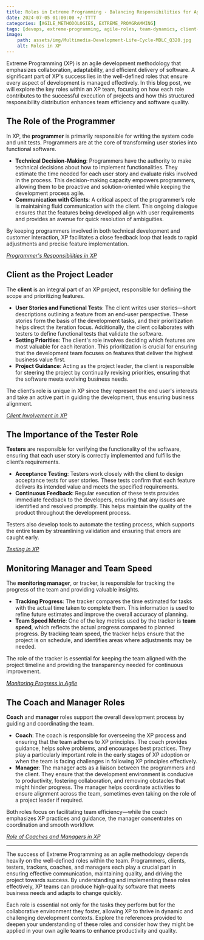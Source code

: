 ```yaml
---
title: Roles in Extreme Programming - Balancing Responsibilities for Agile Success 
date: 2024-07-05 01:00:00 +/-TTTT
categories: [AGILE_METHODOLOGIES, EXTREME_PROMGRAMMING]
tags: [devops, extreme-programming, agile-roles, team-dynamics, client-involvement, programmer-responsibilities]
image:
    path: assets/img/Multimedia-Development-Life-Cycle-MDLC_Q320.jpg
    alt: Roles in XP
---
```


Extreme Programming (XP) is an agile development methodology that emphasizes collaboration, adaptability, and efficient delivery of software. A significant part of XP's success lies in the well-defined roles that ensure every aspect of development is managed effectively. In this blog post, we will explore the key roles within an XP team, focusing on how each role contributes to the successful execution of projects and how this structured responsibility distribution enhances team efficiency and software quality.

## The Role of the Programmer

In XP, the **programmer** is primarily responsible for writing the system code and unit tests. Programmers are at the core of transforming user stories into functional software.

- **Technical Decision-Making**: Programmers have the authority to make technical decisions about how to implement functionalities. They estimate the time needed for each user story and evaluate risks involved in the process. This decision-making capacity empowers programmers, allowing them to be proactive and solution-oriented while keeping the development process agile.
- **Communication with Clients**: A critical aspect of the programmer’s role is maintaining fluid communication with the client. This ongoing dialogue ensures that the features being developed align with user requirements and provides an avenue for quick resolution of ambiguities.

By keeping programmers involved in both technical development and customer interaction, XP facilitates a close feedback loop that leads to rapid adjustments and precise feature implementation.

*[Programmer's Responsibilities in XP](https://www.linkedin.com/advice/1/how-can-you-ensure-extreme-programming-roles-67pdf)*

## Client as the Project Leader

The **client** is an integral part of an XP project, responsible for defining the scope and prioritizing features.

- **User Stories and Functional Tests**: The client writes user stories—short descriptions outlining a feature from an end-user perspective. These stories form the basis of the development tasks, and their prioritization helps direct the iteration focus. Additionally, the client collaborates with testers to define functional tests that validate the software.
- **Setting Priorities**: The client's role involves deciding which features are most valuable for each iteration. This prioritization is crucial for ensuring that the development team focuses on features that deliver the highest business value first.
- **Project Guidance**: Acting as the project leader, the client is responsible for steering the project by continually revising priorities, ensuring that the software meets evolving business needs.

The client’s role is unique in XP since they represent the end user's interests and take an active part in guiding the development, thus ensuring business alignment.

*[Client Involvement in XP](https://openaccess.wgtn.ac.nz/articles/thesis/The_Role_of_Customers_in_Extreme_Programming_Projects/16959169?file=31374265)*

## The Importance of the Tester Role

**Testers** are responsible for verifying the functionality of the software, ensuring that each user story is correctly implemented and fulfills the client’s requirements.

- **Acceptance Testing**: Testers work closely with the client to design acceptance tests for user stories. These tests confirm that each feature delivers its intended value and meets the specified requirements.
- **Continuous Feedback**: Regular execution of these tests provides immediate feedback to the developers, ensuring that any issues are identified and resolved promptly. This helps maintain the quality of the product throughout the development process.

Testers also develop tools to automate the testing process, which supports the entire team by streamlining validation and ensuring that errors are caught early.

*[Testing in XP](https://www.linkedin.com/advice/0/what-best-practices-writing-running)*

## Monitoring Manager and Team Speed

The **monitoring manager**, or tracker, is responsible for tracking the progress of the team and providing valuable insights.

- **Tracking Progress**: The tracker compares the time estimated for tasks with the actual time taken to complete them. This information is used to refine future estimates and improve the overall accuracy of planning.
- **Team Speed Metric**: One of the key metrics used by the tracker is **team speed**, which reflects the actual progress compared to planned progress. By tracking team speed, the tracker helps ensure that the project is on schedule, and identifies areas where adjustments may be needed.

The role of the tracker is essential for keeping the team aligned with the project timeline and providing the transparency needed for continuous improvement.

*[Monitoring Progress in Agile](https://medium.com/smart-project-kit/agile-metrics-measuring-progress-and-success-in-agile-projects-ebe62c755ea6)*

## The Coach and Manager Roles

**Coach** and **manager** roles support the overall development process by guiding and coordinating the team.

- **Coach**: The coach is responsible for overseeing the XP process and ensuring that the team adheres to XP principles. The coach provides guidance, helps solve problems, and encourages best practices. They play a particularly important role in the early stages of XP adoption or when the team is facing challenges in following XP principles effectively.
- **Manager**: The manager acts as a liaison between the programmers and the client. They ensure that the development environment is conducive to productivity, fostering collaboration, and removing obstacles that might hinder progress. The manager helps coordinate activities to ensure alignment across the team, sometimes even taking on the role of a project leader if required.

Both roles focus on facilitating team efficiency—while the coach emphasizes XP practices and guidance, the manager concentrates on coordination and smooth workflow.

*[Role of Coaches and Managers in XP](https://www.c-sharpcorner.com/article/roles-in-extreme-programming-xp/#:~:text=Instead%20of%20traditional%20management%20roles,followed%20well%20by%20the%20team.)*

---
The success of Extreme Programming as an agile methodology depends heavily on the well-defined roles within the team. Programmers, clients, testers, trackers, coaches, and managers each play a crucial part in ensuring effective communication, maintaining quality, and driving the project towards success. By understanding and implementing these roles effectively, XP teams can produce high-quality software that meets business needs and adapts to change quickly.

Each role is essential not only for the tasks they perform but for the collaborative environment they foster, allowing XP to thrive in dynamic and challenging development contexts. Explore the references provided to deepen your understanding of these roles and consider how they might be applied in your own agile teams to enhance productivity and quality.
